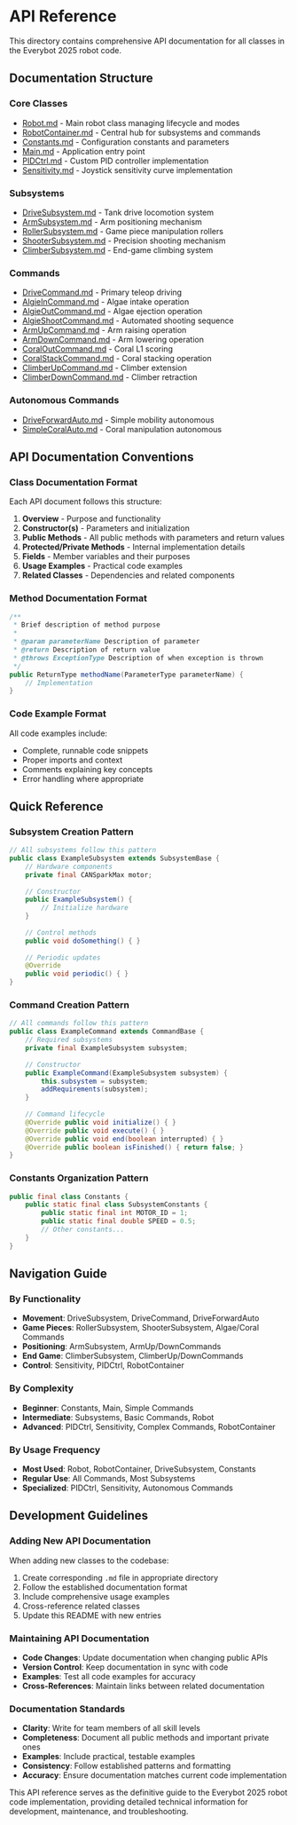 # API Reference

This directory contains comprehensive API documentation for all classes in the Everybot 2025 robot code.

## Documentation Structure

### Core Classes
- [Robot.md](Robot.md) - Main robot class managing lifecycle and modes
- [RobotContainer.md](RobotContainer.md) - Central hub for subsystems and commands
- [Constants.md](Constants.md) - Configuration constants and parameters
- [Main.md](Main.md) - Application entry point
- [PIDCtrl.md](PIDCtrl.md) - Custom PID controller implementation
- [Sensitivity.md](Sensitivity.md) - Joystick sensitivity curve implementation

### Subsystems
- [DriveSubsystem.md](DriveSubsystem.md) - Tank drive locomotion system
- [ArmSubsystem.md](ArmSubsystem.md) - Arm positioning mechanism
- [RollerSubsystem.md](RollerSubsystem.md) - Game piece manipulation rollers
- [ShooterSubsystem.md](ShooterSubsystem.md) - Precision shooting mechanism
- [ClimberSubsystem.md](ClimberSubsystem.md) - End-game climbing system

### Commands
- [DriveCommand.md](DriveCommand.md) - Primary teleop driving
- [AlgieInCommand.md](AlgieInCommand.md) - Algae intake operation
- [AlgieOutCommand.md](AlgieOutCommand.md) - Algae ejection operation
- [AlgieShootCommand.md](AlgieShootCommand.md) - Automated shooting sequence
- [ArmUpCommand.md](ArmUpCommand.md) - Arm raising operation
- [ArmDownCommand.md](ArmDownCommand.md) - Arm lowering operation
- [CoralOutCommand.md](CoralOutCommand.md) - Coral L1 scoring
- [CoralStackCommand.md](CoralStackCommand.md) - Coral stacking operation
- [ClimberUpCommand.md](ClimberUpCommand.md) - Climber extension
- [ClimberDownCommand.md](ClimberDownCommand.md) - Climber retraction

### Autonomous Commands
- [DriveForwardAuto.md](DriveForwardAuto.md) - Simple mobility autonomous
- [SimpleCoralAuto.md](SimpleCoralAuto.md) - Coral manipulation autonomous

## API Documentation Conventions

### Class Documentation Format

Each API document follows this structure:

1. **Overview** - Purpose and functionality
2. **Constructor(s)** - Parameters and initialization
3. **Public Methods** - All public methods with parameters and return values
4. **Protected/Private Methods** - Internal implementation details
5. **Fields** - Member variables and their purposes
6. **Usage Examples** - Practical code examples
7. **Related Classes** - Dependencies and related components

### Method Documentation Format

```java
/**
 * Brief description of method purpose
 * 
 * @param parameterName Description of parameter
 * @return Description of return value
 * @throws ExceptionType Description of when exception is thrown
 */
public ReturnType methodName(ParameterType parameterName) {
    // Implementation
}
```

### Code Example Format

All code examples include:
- Complete, runnable code snippets
- Proper imports and context
- Comments explaining key concepts
- Error handling where appropriate

## Quick Reference

### Subsystem Creation Pattern
```java
// All subsystems follow this pattern
public class ExampleSubsystem extends SubsystemBase {
    // Hardware components
    private final CANSparkMax motor;
    
    // Constructor
    public ExampleSubsystem() {
        // Initialize hardware
    }
    
    // Control methods
    public void doSomething() { }
    
    // Periodic updates
    @Override
    public void periodic() { }
}
```

### Command Creation Pattern
```java
// All commands follow this pattern
public class ExampleCommand extends CommandBase {
    // Required subsystems
    private final ExampleSubsystem subsystem;
    
    // Constructor
    public ExampleCommand(ExampleSubsystem subsystem) {
        this.subsystem = subsystem;
        addRequirements(subsystem);
    }
    
    // Command lifecycle
    @Override public void initialize() { }
    @Override public void execute() { }
    @Override public void end(boolean interrupted) { }
    @Override public boolean isFinished() { return false; }
}
```

### Constants Organization Pattern
```java
public final class Constants {
    public static final class SubsystemConstants {
        public static final int MOTOR_ID = 1;
        public static final double SPEED = 0.5;
        // Other constants...
    }
}
```

## Navigation Guide

### By Functionality
- **Movement**: DriveSubsystem, DriveCommand, DriveForwardAuto
- **Game Pieces**: RollerSubsystem, ShooterSubsystem, Algae/Coral Commands
- **Positioning**: ArmSubsystem, ArmUp/DownCommands
- **End Game**: ClimberSubsystem, ClimberUp/DownCommands
- **Control**: Sensitivity, PIDCtrl, RobotContainer

### By Complexity
- **Beginner**: Constants, Main, Simple Commands
- **Intermediate**: Subsystems, Basic Commands, Robot
- **Advanced**: PIDCtrl, Sensitivity, Complex Commands, RobotContainer

### By Usage Frequency
- **Most Used**: Robot, RobotContainer, DriveSubsystem, Constants
- **Regular Use**: All Commands, Most Subsystems
- **Specialized**: PIDCtrl, Sensitivity, Autonomous Commands

## Development Guidelines

### Adding New API Documentation

When adding new classes to the codebase:

1. Create corresponding `.md` file in appropriate directory
2. Follow the established documentation format
3. Include comprehensive usage examples
4. Cross-reference related classes
5. Update this README with new entries

### Maintaining API Documentation

- **Code Changes**: Update documentation when changing public APIs
- **Version Control**: Keep documentation in sync with code
- **Examples**: Test all code examples for accuracy
- **Cross-References**: Maintain links between related documentation

### Documentation Standards

- **Clarity**: Write for team members of all skill levels
- **Completeness**: Document all public methods and important private ones
- **Examples**: Include practical, testable examples
- **Consistency**: Follow established patterns and formatting
- **Accuracy**: Ensure documentation matches current code implementation

This API reference serves as the definitive guide to the Everybot 2025 robot code implementation, providing detailed technical information for development, maintenance, and troubleshooting.
